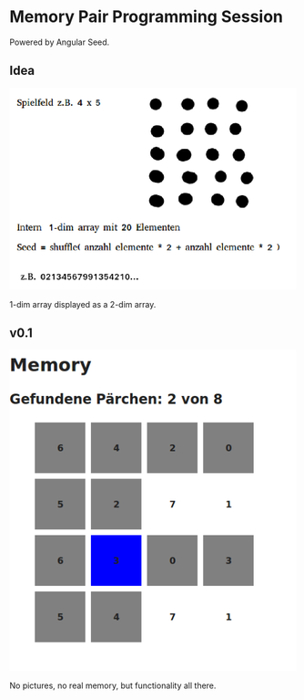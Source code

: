 # Memory Pair Programming Session

Powered by Angular Seed.

## Idea

![Idea](doc/idea.png)

1-dim array displayed as a 2-dim array.

## v0.1

![v0.1](doc/v0.1.png)

No pictures, no real memory, but functionality all there.